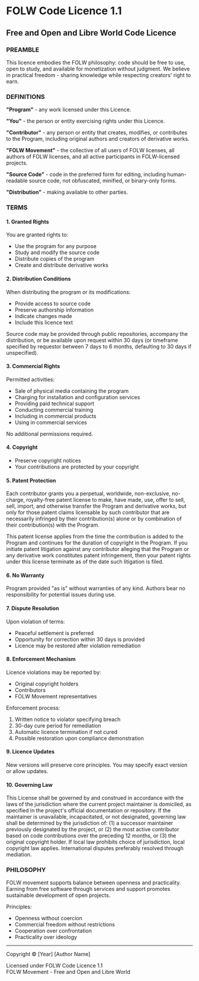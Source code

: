 # FOLW Code Licence 1.1
## Free and Open and Libre World Code Licence

### PREAMBLE

This licence embodies the FOLW philosophy: code should be free to use, open to study, and available for monetization without judgment. We believe in practical freedom - sharing knowledge while respecting creators' right to earn.

### DEFINITIONS

**"Program"** - any work licensed under this Licence.

**"You"** - the person or entity exercising rights under this Licence.

**"Contributor"** - any person or entity that creates, modifies, or contributes to the Program, including original authors and creators of derivative works.

**"FOLW Movement"** - the collective of all users of FOLW licenses, all authors of FOLW licenses, and all active participants in FOLW-licensed projects.

**"Source Code"** - code in the preferred form for editing, including human-readable source code, not obfuscated, minified, or binary-only forms.

**"Distribution"** - making available to other parties.

### TERMS

#### 1. Granted Rights

You are granted rights to:
- Use the program for any purpose
- Study and modify the source code
- Distribute copies of the program
- Create and distribute derivative works

#### 2. Distribution Conditions

When distributing the program or its modifications:
- Provide access to source code
- Preserve authorship information
- Indicate changes made
- Include this licence text

Source code may be provided through public repositories, accompany the distribution, or be available upon request within 30 days (or timeframe specified by requestor between 7 days to 6 months, defaulting to 30 days if unspecified).

#### 3. Commercial Rights

Permitted activities:
- Sale of physical media containing the program
- Charging for installation and configuration services
- Providing paid technical support
- Conducting commercial training
- Including in commercial products
- Using in commercial services

No additional permissions required.

#### 4. Copyright

- Preserve copyright notices
- Your contributions are protected by your copyright

#### 5. Patent Protection

Each contributor grants you a perpetual, worldwide, non-exclusive, no-charge, royalty-free patent license to make, have made, use, offer to sell, sell, import, and otherwise transfer the Program and derivative works, but only for those patent claims licensable by such contributor that are necessarily infringed by their contribution(s) alone or by combination of their contribution(s) with the Program.

This patent license applies from the time the contribution is added to the Program and continues for the duration of copyright in the Program. If you initiate patent litigation against any contributor alleging that the Program or any derivative work constitutes patent infringement, then your patent rights under this license terminate as of the date such litigation is filed.

#### 6. No Warranty

Program provided "as is" without warranties of any kind. Authors bear no responsibility for potential issues during use.

#### 7. Dispute Resolution

Upon violation of terms:
- Peaceful settlement is preferred
- Opportunity for correction within 30 days is provided
- Licence may be restored after violation remediation

#### 8. Enforcement Mechanism

Licence violations may be reported by:
- Original copyright holders
- Contributors
- FOLW Movement representatives

Enforcement process:
1. Written notice to violator specifying breach
2. 30-day cure period for remediation
3. Automatic licence termination if not cured
4. Possible restoration upon compliance demonstration

#### 9. Licence Updates

New versions will preserve core principles. You may specify exact version or allow updates.

#### 10. Governing Law

This License shall be governed by and construed in accordance with the laws of the jurisdiction where the current project maintainer is domiciled, as specified in the project's official documentation or repository. If the maintainer is unavailable, incapacitated, or not designated, governing law shall be determined by the jurisdiction of: (1) a successor maintainer previously designated by the project, or (2) the most active contributor based on code contributions over the preceding 12 months, or (3) the original copyright holder. If local law prohibits choice of jurisdiction, local copyright law applies. International disputes preferably resolved through mediation.

### PHILOSOPHY

FOLW movement supports balance between openness and practicality. Earning from free software through services and support promotes sustainable development of open projects.

Principles:
- Openness without coercion
- Commercial freedom without restrictions
- Cooperation over confrontation
- Practicality over ideology

---

Copyright © [Year] [Author Name]

Licensed under FOLW Code Licence 1.1  
FOLW Movement - Free and Open and Libre World
